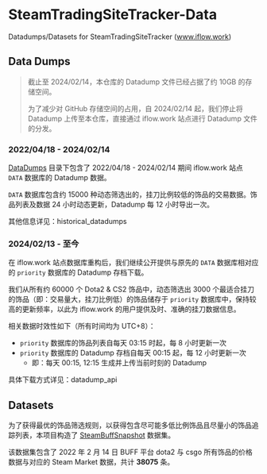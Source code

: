 # SteamTradingSiteTracker-Data

Datadumps/Datasets for SteamTradingSiteTracker (www.iflow.work)

## Data Dumps

> 截止至 2024/02/14，本仓库的 Datadump 文件已经占据了约 10GB 的存储空间。
>
> 为了减少对 GitHub 存储空间的占用，自 2024/02/14 起，我们停止将 Datadump 上传至本仓库，直接通过 iflow.work 站点进行 Datadump 文件的分发。

### 2022/04/18 - 2024/02/14

[DataDumps](https://github.com/EricZhu-42/SteamTradingSiteTracker-Data/tree/main/DataDumps) 目录下包含了 2022/04/18 - 2024/02/14 期间 iflow.work 站点 `DATA` 数据库的 Datadump 数据。

`DATA` 数据库包含约 15000 种动态筛选出的，挂刀比例较低的饰品的交易数据。饰品列表及数据 24 小时动态更新，Datadump 每 12 小时导出一次。

其他信息详见：historical_datadumps

### 2024/02/13 - 至今

在 iflow.work 站点数据库重构后，我们继续公开提供与原先的 `DATA`  数据库相对应的 `priority` 数据库的 Datadump 存档下载。

我们从所有约 60000 个 Dota2 & CS2 饰品中，动态筛选出 3000 个最适合挂刀的饰品（即：交易量大，挂刀比例低）的饰品储存于 `priority` 数据库中，保持较高的更新频率，以此为 iflow.work 的用户提供及时、准确的挂刀数据信息。

相关数据时效性如下（所有时间均为 UTC+8）：

- `priority` 数据库的饰品列表自每天 03:15 时起，每 8 小时更新一次
- `priority` 数据库的 Datadump 存档自每天 00:15 起，每 12 小时更新一次
  - 即：每天 00:15, 12:15 生成并上传当前时刻的 Datadump

具体下载方式详见：datadump_api

## Datasets

为了获得最优的饰品筛选规则，以获得包含尽可能多低比例饰品且尽量小的饰品追踪列表，本项目构造了 [SteamBuffSnapshot](https://github.com/EricZhu-42/SteamTradingSiteTracker-Data/tree/main/SteamBuffSnapshot) 数据集。

该数据集包含了 2022 年 2 月 14 日 BUFF 平台 dota2 与 csgo 所有饰品的价格数据与对应的 Steam Market 数据，共计 **38075** 条。
